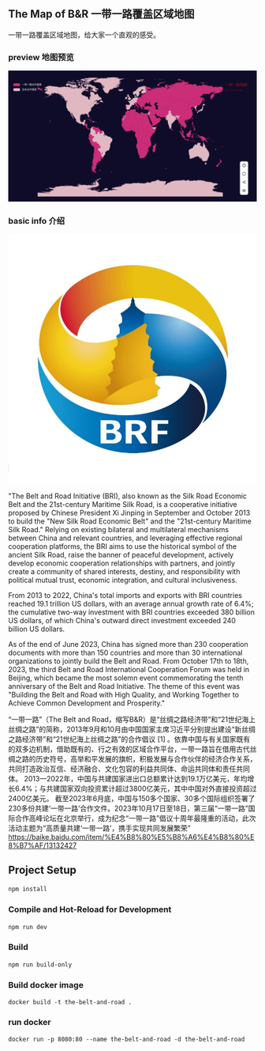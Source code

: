 
## The Map of B&R 一带一路覆盖区域地图

一带一路覆盖区域地图，给大家一个直观的感受。

### preview 地图预览

![地图预览](/map.png)

### basic info 介绍

![logo](/logo.png)

"The Belt and Road Initiative (BRI), also known as the Silk Road Economic Belt and the 21st-century Maritime Silk Road, is a cooperative initiative proposed by Chinese President Xi Jinping in September and October 2013 to build the "New Silk Road Economic Belt" and the "21st-century Maritime Silk Road." Relying on existing bilateral and multilateral mechanisms between China and relevant countries, and leveraging effective regional cooperation platforms, the BRI aims to use the historical symbol of the ancient Silk Road, raise the banner of peaceful development, actively develop economic cooperation relationships with partners, and jointly create a community of shared interests, destiny, and responsibility with political mutual trust, economic integration, and cultural inclusiveness.

From 2013 to 2022, China's total imports and exports with BRI countries reached 19.1 trillion US dollars, with an average annual growth rate of 6.4%; the cumulative two-way investment with BRI countries exceeded 380 billion US dollars, of which China's outward direct investment exceeded 240 billion US dollars.

As of the end of June 2023, China has signed more than 230 cooperation documents with more than 150 countries and more than 30 international organizations to jointly build the Belt and Road. From October 17th to 18th, 2023, the third Belt and Road International Cooperation Forum was held in Beijing, which became the most solemn event commemorating the tenth anniversary of the Belt and Road Initiative. The theme of this event was "Building the Belt and Road with High Quality, and Working Together to Achieve Common Development and Prosperity."

“一带一路”（The Belt and Road，缩写B&R）是“丝绸之路经济带”和“21世纪海上丝绸之路”的简称，2013年9月和10月由中国国家主席习近平分别提出建设“新丝绸之路经济带”和“21世纪海上丝绸之路”的合作倡议 [1] 。依靠中国与有关国家既有的双多边机制，借助既有的、行之有效的区域合作平台，一带一路旨在借用古代丝绸之路的历史符号，高举和平发展的旗帜，积极发展与合作伙伴的经济合作关系，共同打造政治互信、经济融合、文化包容的利益共同体、命运共同体和责任共同体。
2013—2022年，中国与共建国家进出口总额累计达到19.1万亿美元，年均增长6.4%；与共建国家双向投资累计超过3800亿美元，其中中国对外直接投资超过2400亿美元。
截至2023年6月底，中国与150多个国家、30多个国际组织签署了230多份共建‘一带一路’合作文件。2023年10月17日至18日，第三届“一带一路”国际合作高峰论坛在北京举行，成为纪念“一带一路”倡议十周年最隆重的活动，此次活动主题为“高质量共建‘一带一路’，携手实现共同发展繁荣”
https://baike.baidu.com/item/%E4%B8%80%E5%B8%A6%E4%B8%80%E8%B7%AF/13132427

## Project Setup

```sh
npm install
```

### Compile and Hot-Reload for Development

```sh
npm run dev
```

### Build

```sh
npm run build-only
```

### Build docker image
```
docker build -t the-belt-and-road .
```

### run docker 
```shell
docker run -p 8080:80 --name the-belt-and-road -d the-belt-and-road
```